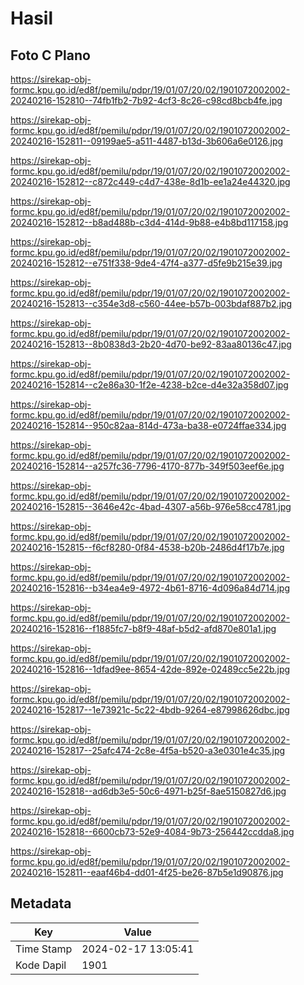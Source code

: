 # Hasil

## Foto C Plano

https://sirekap-obj-formc.kpu.go.id/ed8f/pemilu/pdpr/19/01/07/20/02/1901072002002-20240216-152810--74fb1fb2-7b92-4cf3-8c26-c98cd8bcb4fe.jpg

https://sirekap-obj-formc.kpu.go.id/ed8f/pemilu/pdpr/19/01/07/20/02/1901072002002-20240216-152811--09199ae5-a511-4487-b13d-3b606a6e0126.jpg

https://sirekap-obj-formc.kpu.go.id/ed8f/pemilu/pdpr/19/01/07/20/02/1901072002002-20240216-152812--c872c449-c4d7-438e-8d1b-ee1a24e44320.jpg

https://sirekap-obj-formc.kpu.go.id/ed8f/pemilu/pdpr/19/01/07/20/02/1901072002002-20240216-152812--b8ad488b-c3d4-414d-9b88-e4b8bd117158.jpg

https://sirekap-obj-formc.kpu.go.id/ed8f/pemilu/pdpr/19/01/07/20/02/1901072002002-20240216-152812--e751f338-9de4-47f4-a377-d5fe9b215e39.jpg

https://sirekap-obj-formc.kpu.go.id/ed8f/pemilu/pdpr/19/01/07/20/02/1901072002002-20240216-152813--c354e3d8-c560-44ee-b57b-003bdaf887b2.jpg

https://sirekap-obj-formc.kpu.go.id/ed8f/pemilu/pdpr/19/01/07/20/02/1901072002002-20240216-152813--8b0838d3-2b20-4d70-be92-83aa80136c47.jpg

https://sirekap-obj-formc.kpu.go.id/ed8f/pemilu/pdpr/19/01/07/20/02/1901072002002-20240216-152814--c2e86a30-1f2e-4238-b2ce-d4e32a358d07.jpg

https://sirekap-obj-formc.kpu.go.id/ed8f/pemilu/pdpr/19/01/07/20/02/1901072002002-20240216-152814--950c82aa-814d-473a-ba38-e0724ffae334.jpg

https://sirekap-obj-formc.kpu.go.id/ed8f/pemilu/pdpr/19/01/07/20/02/1901072002002-20240216-152814--a257fc36-7796-4170-877b-349f503eef6e.jpg

https://sirekap-obj-formc.kpu.go.id/ed8f/pemilu/pdpr/19/01/07/20/02/1901072002002-20240216-152815--3646e42c-4bad-4307-a56b-976e58cc4781.jpg

https://sirekap-obj-formc.kpu.go.id/ed8f/pemilu/pdpr/19/01/07/20/02/1901072002002-20240216-152815--f6cf8280-0f84-4538-b20b-2486d4f17b7e.jpg

https://sirekap-obj-formc.kpu.go.id/ed8f/pemilu/pdpr/19/01/07/20/02/1901072002002-20240216-152816--b34ea4e9-4972-4b61-8716-4d096a84d714.jpg

https://sirekap-obj-formc.kpu.go.id/ed8f/pemilu/pdpr/19/01/07/20/02/1901072002002-20240216-152816--f1885fc7-b8f9-48af-b5d2-afd870e801a1.jpg

https://sirekap-obj-formc.kpu.go.id/ed8f/pemilu/pdpr/19/01/07/20/02/1901072002002-20240216-152816--1dfad9ee-8654-42de-892e-02489cc5e22b.jpg

https://sirekap-obj-formc.kpu.go.id/ed8f/pemilu/pdpr/19/01/07/20/02/1901072002002-20240216-152817--1e73921c-5c22-4bdb-9264-e87998626dbc.jpg

https://sirekap-obj-formc.kpu.go.id/ed8f/pemilu/pdpr/19/01/07/20/02/1901072002002-20240216-152817--25afc474-2c8e-4f5a-b520-a3e0301e4c35.jpg

https://sirekap-obj-formc.kpu.go.id/ed8f/pemilu/pdpr/19/01/07/20/02/1901072002002-20240216-152818--ad6db3e5-50c6-4971-b25f-8ae5150827d6.jpg

https://sirekap-obj-formc.kpu.go.id/ed8f/pemilu/pdpr/19/01/07/20/02/1901072002002-20240216-152818--6600cb73-52e9-4084-9b73-256442ccdda8.jpg

https://sirekap-obj-formc.kpu.go.id/ed8f/pemilu/pdpr/19/01/07/20/02/1901072002002-20240216-152811--eaaf46b4-dd01-4f25-be26-87b5e1d90876.jpg


## Metadata

| Key        | Value               |
| ---------- | ------------------- |
| Time Stamp | 2024-02-17 13:05:41 |
| Kode Dapil | 1901                |




